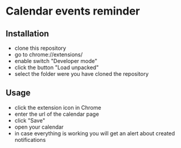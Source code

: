 # Calendar events reminder

## Installation
- clone this repository
- go to chrome://extensions/
- enable switch "Developer mode"
- click the button "Load unpacked"
- select the folder were you have cloned the repository

## Usage
- click the extension icon in Chrome
- enter the url of the calendar page
- click "Save"
- open your calendar
- in case everything is working you will get an alert about created notifications